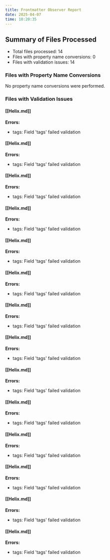 ```yaml
---
title: Frontmatter Observer Report
date: 2025-04-07
time: 10:20:35
---
```


## Summary of Files Processed
- Total files processed: 14
- Files with property name conversions: 0
- Files with validation issues: 14

### Files with Property Name Conversions
No property name conversions were performed.

### Files with Validation Issues
#### [[Helix.md]]
**Errors:**
- tags: Field 'tags' failed validation

#### [[Helix.md]]
**Errors:**
- tags: Field 'tags' failed validation

#### [[Helix.md]]
**Errors:**
- tags: Field 'tags' failed validation

#### [[Helix.md]]
**Errors:**
- tags: Field 'tags' failed validation

#### [[Helix.md]]
**Errors:**
- tags: Field 'tags' failed validation

#### [[Helix.md]]
**Errors:**
- tags: Field 'tags' failed validation

#### [[Helix.md]]
**Errors:**
- tags: Field 'tags' failed validation

#### [[Helix.md]]
**Errors:**
- tags: Field 'tags' failed validation

#### [[Helix.md]]
**Errors:**
- tags: Field 'tags' failed validation

#### [[Helix.md]]
**Errors:**
- tags: Field 'tags' failed validation

#### [[Helix.md]]
**Errors:**
- tags: Field 'tags' failed validation

#### [[Helix.md]]
**Errors:**
- tags: Field 'tags' failed validation

#### [[Helix.md]]
**Errors:**
- tags: Field 'tags' failed validation

#### [[Helix.md]]
**Errors:**
- tags: Field 'tags' failed validation


